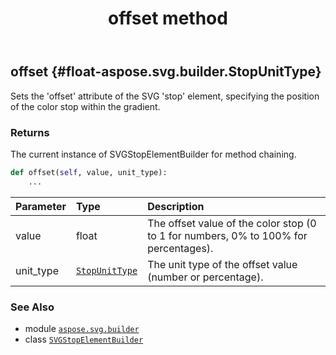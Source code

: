 ﻿---
title: offset method
second_title: Aspose.SVG for Python via .NET API References
description: 
type: docs
weight: 50
url: /python-net/aspose.svg.builder/svgstopelementbuilder/offset/
is_root: false
---

## offset {#float-aspose.svg.builder.StopUnitType}

Sets the 'offset' attribute of the SVG 'stop' element, specifying the position of the color stop within the gradient.


### Returns 


The current instance of SVGStopElementBuilder for method chaining.


```python
def offset(self, value, unit_type):
    ...
```


| Parameter | Type | Description |
| :- | :- | :- |
| value | float | The offset value of the color stop (0 to 1 for numbers, 0% to 100% for percentages). |
| unit_type | [`StopUnitType`](/svg/python-net/aspose.svg.builder/stopunittype) | The unit type of the offset value (number or percentage). |



### See Also
* module [`aspose.svg.builder`](../../)
* class [`SVGStopElementBuilder`](/svg/python-net/aspose.svg.builder/svgstopelementbuilder)
